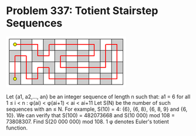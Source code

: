 # Problem 337: Totient Stairstep Sequences

![problem](problem.gif)

Let {a1, a2,..., an} be an integer sequence of length n such that: a1 =
6 for all 1 ≤ i &lt; n : φ(ai) &lt; φ(ai+1) &lt; ai &lt; ai+11 Let S(N)
be the number of such sequences with an ≤ N. For example, S(10) = 4:
{6}, {6, 8}, {6, 8, 9} and {6, 10}. We can verify that S(100) =
482073668 and S(10 000) mod 108 = 73808307. Find S(20 000 000) mod 108.
1 φ denotes Euler's totient function.